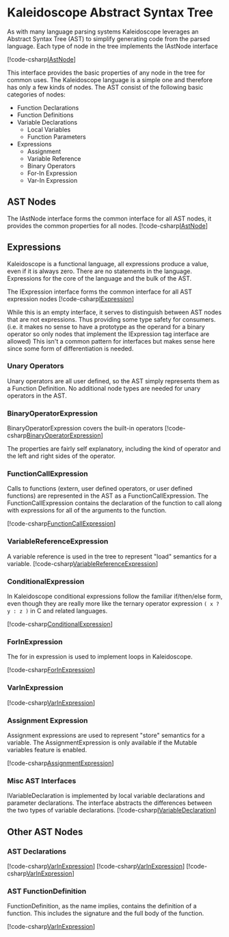# Kaleidoscope Abstract Syntax Tree
As with many language parsing systems Kaleidoscope leverages an Abstract Syntax Tree (AST) to simplify
generating code from the parsed language. Each type of node in the tree implements the IAstNode interface

[!code-csharp[IAstNode](../../../Samples/Kaleidoscope/Kaleidoscope.Parser/AST/IAstNode.cs)]

This interface provides the basic properties of any node in the tree for common uses. The Kaleidoscope
language is a simple one and therefore has only a few kinds of nodes. The AST consist of the following
basic categories of nodes:
 * Function Declarations
 * Function Definitions
 * Variable Declarations
   * Local Variables
   * Function Parameters
 * Expressions
   * Assignment
   * Variable Reference
   * Binary Operators
   * For-In Expression
   * Var-In Expression

## AST Nodes
The IAstNode interface forms the common interface for all AST nodes, it provides the common properties
for all nodes.
[!code-csharp[IAstNode](../../../Samples/Kaleidoscope/Kaleidoscope.Parser/AST/IAstNode.cs)]

## Expressions
Kaleidoscope is a functional language, all expressions produce a value, even if it is always zero. There
are no statements in the language. Expressions for the core of the language and the bulk of the AST.

The IExpression interface forms the common interface for all AST expression nodes
[!code-csharp[IExpression](../../../Samples/Kaleidoscope/Kaleidoscope.Parser/AST/IExpression.cs)]

While this is an empty interface, it serves to distinguish between AST nodes that are not expressions.
Thus providing some type safety for consumers. (i.e. it makes no sense to have a prototype as the operand
for a binary operator so only nodes that implement the IExpression tag interface are allowed) This isn't
a common pattern for interfaces but makes sense here since some form of differentiation is needed.

### Unary Operators
Unary operators are all user defined, so the AST simply represents them as a Function Definition. No
additional node types are needed for unary operators in the AST.

### BinaryOperatorExpression
BinaryOperatorExpression covers the built-in operators
[!code-csharp[BinaryOperatorExpression](../../../Samples/Kaleidoscope/Kaleidoscope.Parser/AST/BinaryOperatorExpression.cs)]

The properties are fairly self explanatory, including the kind of operator and the left and right sides of the
operator.

### FunctionCallExpression
Calls to functions (extern, user defined operators, or user defined functions) are represented in the AST as a
FunctionCallExpression. The FunctionCallExpression contains the declaration of the function to call along with 
expressions for all of the arguments to the function.

[!code-csharp[FunctionCallExpression](../../../Samples/Kaleidoscope/Kaleidoscope.Parser/AST/FunctionCallExpression.cs)]

### VariableReferenceExpression
A variable reference is used in the tree to represent "load" semantics for a variable.
[!code-csharp[VariableReferenceExpression](../../../Samples/Kaleidoscope/Kaleidoscope.Parser/AST/VariableReferenceExpression.cs)]

### ConditionalExpression
In Kaleidoscope conditional expressions follow the familiar if/then/else form, even though they are really more
like the ternary operator expression `( x ? y : z )` in C and related languages.

[!code-csharp[ConditionalExpression](../../../Samples/Kaleidoscope/Kaleidoscope.Parser/AST/ConditionalExpression.cs)]

### ForInExpression
The for in expression is used to implement loops in Kaleidoscope.

[!code-csharp[ForInExpression](../../../Samples/Kaleidoscope/Kaleidoscope.Parser/AST/ForInExpression.cs)]

### VarInExpression

[!code-csharp[VarInExpression](../../../Samples/Kaleidoscope/Kaleidoscope.Parser/AST/VarInExpression.cs)]

### Assignment Expression
Assignment expressions are used to represent "store" semantics for a variable. The AssignmentExpression is only
available if the Mutable variables feature is enabled. 

[!code-csharp[AssignmentExpression](../../../Samples/Kaleidoscope/Kaleidoscope.Parser/AST/AssignmentExpression.cs)]

### Misc AST Interfaces

IVariableDeclaration is implemented by local variable declarations and parameter declarations. The
interface abstracts the differences between the two types of variable declarations.
[!code-csharp[IVariableDeclaration](../../../Samples/Kaleidoscope/Kaleidoscope.Parser/AST/IVariableDeclaration.cs)]

## Other AST Nodes
### AST Declarations
[!code-csharp[VarInExpression](../../../Samples/Kaleidoscope/Kaleidoscope.Parser/AST/Prototype.cs)]
[!code-csharp[VarInExpression](../../../Samples/Kaleidoscope/Kaleidoscope.Parser/AST/LocalVariableDeclaration.cs)]
[!code-csharp[VarInExpression](../../../Samples/Kaleidoscope/Kaleidoscope.Parser/AST/ParameterDeclaration.cs)]

### AST FunctionDefinition
FunctionDefinition, as the name implies, contains the definition of a function. This includes the signature
and the full body of the function.

[!code-csharp[VarInExpression](../../../Samples/Kaleidoscope/Kaleidoscope.Parser/AST/FunctionDefinition.cs)]
